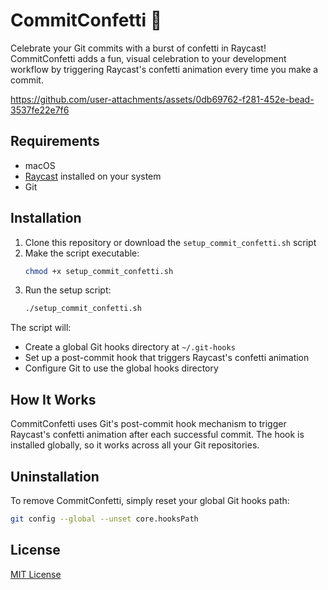 # CommitConfetti 🎉

Celebrate your Git commits with a burst of confetti in Raycast! CommitConfetti adds a fun, visual celebration to your development workflow by triggering Raycast's confetti animation every time you make a commit.



https://github.com/user-attachments/assets/0db69762-f281-452e-bead-3537fe22e7f6



## Requirements

- macOS
- [Raycast](https://www.raycast.com) installed on your system
- Git

## Installation

1. Clone this repository or download the `setup_commit_confetti.sh` script
2. Make the script executable:
   ```bash
   chmod +x setup_commit_confetti.sh
   ```
3. Run the setup script:
   ```bash
   ./setup_commit_confetti.sh
   ```

The script will:
- Create a global Git hooks directory at `~/.git-hooks`
- Set up a post-commit hook that triggers Raycast's confetti animation
- Configure Git to use the global hooks directory

## How It Works

CommitConfetti uses Git's post-commit hook mechanism to trigger Raycast's confetti animation after each successful commit. The hook is installed globally, so it works across all your Git repositories.

## Uninstallation

To remove CommitConfetti, simply reset your global Git hooks path:
```bash
git config --global --unset core.hooksPath
```

## License

[MIT License](LICENSE)
